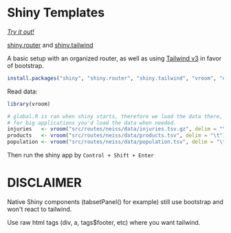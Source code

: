 # Shiny Templates

[*Try it out!*](https://router-tailwind.shiny-templates.dev)

[shiny.router](https://appsilon.github.io/shiny.router) and [shiny.tailwind](https://github.com/kylebutts/shiny.tailwind)

A basic setup with an organized router, as well as using [Tailwind v3]() in favor of bootstrap.

```R
install.packages("shiny", "shiny.router", "shiny.tailwind", "vroom", "dplyr", "ggplot2", "forcats")
```

Read data:
```R
library(vroom)

# global.R is ran when shiny starts, therefore we load the data there, but ideally
# for big applications you'd load the data when needed.
injuries   <- vroom("src/routes/neiss/data/injuries.tsv.gz", delim = "\t")
products   <- vroom("src/routes/neiss/data/products.tsv", delim = "\t")
population <- vroom("src/routes/neiss/data/population.tsv", delim = "\t")
```
Then run the shiny app by `Control + Shift + Enter`

# DISCLAIMER
Native Shiny components (tabsetPanel() for example) still use bootstrap and won't react to tailwind.

Use raw html tags (div, a, tags$footer, etc) where you want tailwind.
